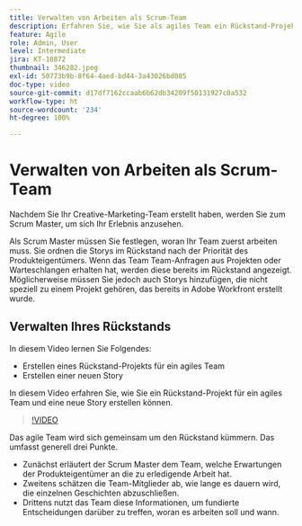 ```yaml
---
title: Verwalten von Arbeiten als Scrum-Team
description: Erfahren Sie, wie Sie als agiles Team ein Rückstand-Projekt und eine neue Story erstellen.
feature: Agile
role: Admin, User
level: Intermediate
jira: KT-10872
thumbnail: 346282.jpeg
exl-id: 50773b9b-8f64-4aed-bd44-3a43026bd085
doc-type: video
source-git-commit: d17df7162ccaab6b62db34209f50131927c0a532
workflow-type: ht
source-wordcount: '234'
ht-degree: 100%

---
```


# Verwalten von Arbeiten als Scrum-Team

Nachdem Sie Ihr Creative-Marketing-Team erstellt haben, werden Sie zum Scrum Master, um sich Ihr Erlebnis anzusehen.

Als Scrum Master müssen Sie festlegen, woran Ihr Team zuerst arbeiten muss. Sie ordnen die Storys im Rückstand nach der Priorität des Produkteigentümers. Wenn das Team Team-Anfragen aus Projekten oder Warteschlangen erhalten hat, werden diese bereits im Rückstand angezeigt. Möglicherweise müssen Sie jedoch auch Storys hinzufügen, die nicht speziell zu einem Projekt gehören, das bereits in Adobe Workfront erstellt wurde.

## Verwalten Ihres Rückstands

In diesem Video lernen Sie Folgendes:

- Erstellen eines Rückstand-Projekts für ein agiles Team
- Erstellen einer neuen Story

In diesem Video erfahren Sie, wie Sie ein Rückstand-Projekt für ein agiles Team und eine neue Story erstellen können.

>[!VIDEO](https://video.tv.adobe.com/v/346282/?quality=12&learn=on&enablevpops)

Das agile Team wird sich gemeinsam um den Rückstand kümmern. Das umfasst generell drei Punkte.

- Zunächst erläutert der Scrum Master dem Team, welche Erwartungen der Produkteigentümer an die zu erledigende Arbeit hat.
- Zweitens schätzen die Team-Mitglieder ab, wie lange es dauern wird, die einzelnen Geschichten abzuschließen.
- Drittens nutzt das Team diese Informationen, um fundierte Entscheidungen darüber zu treffen, woran es arbeiten soll und wann.
